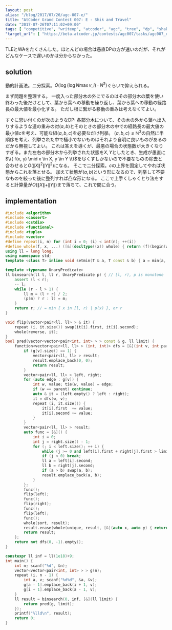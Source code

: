 ```yaml
---
layout: post
alias: "/blog/2017/07/26/agc-007-e/"
title: "AtCoder Grand Contest 007: E - Shik and Travel"
date: "2017-07-26T07:11:02+09:00"
tags: [ "competitive", "writeup", "atcoder", "agc", "tree", "dp", "shakutori-method" ]
"target_url": [ "https://beta.atcoder.jp/contests/agc007/tasks/agc007_e" ]
---
```


TLEとWAをたくさんした。ほとんどの場合は愚直DPの方が速いのだが、それがどんなケースで遅いのかは分からなかった。

## solution

動的計画法。二分探索。$O(\log (\log N \max v\_i) \cdot N^2)$ぐらいで抑えられる。

まず問題を整理する。
一度入った部分木の外にでるのはその部分木の葉を使い終わった後だけとして、葉から葉への移動を繰り返し、葉から葉への移動の経路長の最大値を最小化する。
ただし根に繋がる移動の重みは考えなくてよい。

すぐに思い付くのが次のようなDP: 各部分木について、その木の外から葉へ出入りするような道の重みの対$(a, b)$とそのときの部分木の中での経路長の最大値の最小値$c$を考え、可能な組$(a, b, c)$を必要なだけ列挙。
$(a, b, c) \le \mathbb{N}^3$の自然に半順序を考え、列挙された中で極小でないものはそれより自明に良いものがあるのだから無視してよい。
これは答えを導くが、最悪の場合の状態数が大きくなりすぎる。また左右の部分木から列挙された状態を$X, Y$としたとき、生成が愚直に$\\{ f(x, y) \mid x \in X, y \in Y \\}$を尽くすしかないので不要なものの除去と合わせると$O(\|X\|^2\|Y\|^2)$になる。
そこで二分探索。$c$の上界を固定してやれば状態からこれを落とせる。
加えて状態が$(a, b)$という形になるので、列挙して不要なものを絞った後に整列すれば凸な形になる。
ここで上手くしゃくとり法をすると計算量が$O(\|X\| + \|Y\|)$まで落ちて、これで間に合う。

## implementation

``` c++
#include <algorithm>
#include <cassert>
#include <cstdio>
#include <functional>
#include <tuple>
#include <vector>
#define repeat(i, n) for (int i = 0; (i) < int(n); ++(i))
#define whole(f, x, ...) ([&](decltype((x)) whole) { return (f)(begin(whole), end(whole), ## __VA_ARGS__); })(x)
using ll = long long;
using namespace std;
template <class T> inline void setmin(T & a, T const & b) { a = min(a, b); }

template <typename UnaryPredicate>
ll binsearch(ll l, ll r, UnaryPredicate p) { // [l, r), p is monotone
    assert (l < r);
    -- l;
    while (r - l > 1) {
        ll m = (l + r) / 2;
        (p(m) ? r : l) = m;
    }
    return r; // = min { x in [l, r) | p(x) }, or r
}

void flip(vector<pair<ll, ll> > & it) {
    repeat (i, it.size()) swap(it[i].first, it[i].second);
    whole(reverse, it);
}
bool pred(vector<vector<pair<int, int> > > const & g, ll limit) {
    function<vector<pair<ll, ll> > (int, int)> dfs = [&](int v, int parent) {
        if (g[v].size() == 1) {
            vector<pair<ll, ll> > result;
            result.emplace_back(0, 0);
            return result;
        }
        vector<pair<ll, ll> > left, right;
        for (auto edge : g[v]) {
            int w, value; tie(w, value) = edge;
            if (w == parent) continue;
            auto & it = (left.empty() ? left : right);
            it = dfs(w, v);
            repeat (i, it.size()) {
                it[i].first  += value;
                it[i].second += value;
            }
        }
        vector<pair<ll, ll> > result;
        auto func = [&]() {
            int i = 0;
            int j = right.size() - 1;
            for (; i < left.size(); ++ i) {
                while (j >= 0 and left[i].first + right[j].first > limit) -- j;
                if (j < 0) break;
                ll a = left[i].second;
                ll b = right[j].second;
                if (a > b) swap(a, b);
                result.emplace_back(a, b);
            }
        };
        func();
        flip(left);
        func();
        flip(right);
        func();
        flip(left);
        func();
        whole(sort, result);
        result.erase(whole(unique, result, [&](auto x, auto y) { return x.second <= y.second; }), result.end());
        return result;
    };
    return not dfs(0, -1).empty();
}

constexpr ll inf = ll(1e18)+9;
int main() {
    int n; scanf("%d", &n);
    vector<vector<pair<int, int> > > g(n);
    repeat (i, n - 1) {
        int a, v; scanf("%d%d", &a, &v);
        g[a - 1].emplace_back(i + 1, v);
        g[i + 1].emplace_back(a - 1, v);
    }
    ll result = binsearch(0, inf, [&](ll limit) {
        return pred(g, limit);
    });
    printf("%lld\n", result);
    return 0;
}
```
